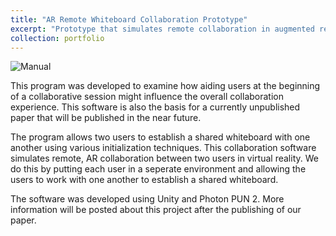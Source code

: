 ```yaml
---
title: "AR Remote Whiteboard Collaboration Prototype"
excerpt: "Prototype that simulates remote collaboration in augmented reality using shared whiteboards<br/><img src='/images/Collaboration splash screen.png'>"
collection: portfolio
---
```

![Manual](/images/manual.gif)

This program was developed to examine how aiding users at the beginning of a collaborative session might influence the overall collaboration experience. This software is also the basis for a currently unpublished paper that will be published in the near future.

The program allows two users to establish a shared whiteboard with one another using various initialization techniques. This collaboration software simulates remote, AR collaboration between two users in virtual reality. We do this by putting each user in a seperate environment and allowing the users to work with one another to establish a shared whiteboard. 

The software was developed using Unity and Photon PUN 2. More information will be posted about this project after the publishing of our paper. 
